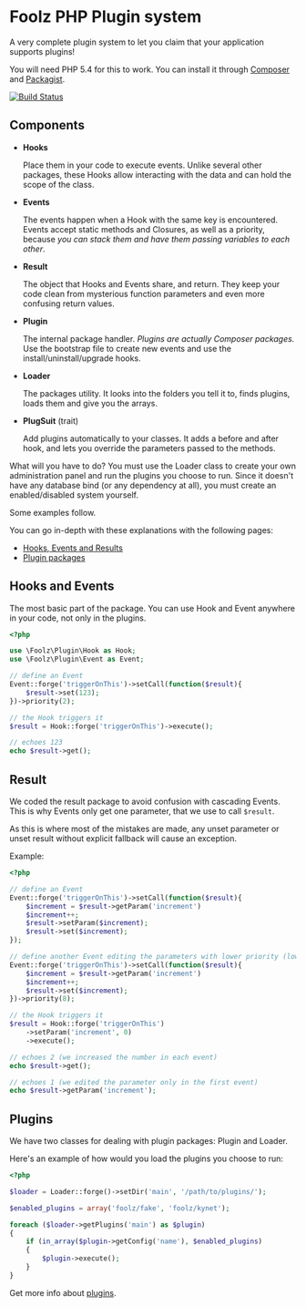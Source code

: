Foolz PHP Plugin system
=======================

A very complete plugin system to let you claim that your application supports plugins!

You will need PHP 5.4 for this to work. You can install it through [Composer](http://getcomposer.org/) and [Packagist](https://packagist.org/packages/foolz/plugin).

[![Build Status](https://secure.travis-ci.org/FoolRulez/Plugin.png)](http://travis-ci.org/FoolRulez/Plugin)

## Components

* __Hooks__

	Place them in your code to execute events. Unlike several other packages, these Hooks allow interacting with the data and can hold the scope of the class.
* __Events__

	The events happen when a Hook with the same key is encountered. Events accept static methods and Closures, as well as a priority, because _you can stack them and have them passing variables to each other_.
* __Result__

	The object that Hooks and Events share, and return. They keep your code clean from mysterious function parameters and even more confusing return values.
* __Plugin__

	The internal package handler. _Plugins are actually Composer packages._ Use the bootstrap file to create new events and use the install/uninstall/upgrade hooks.

* __Loader__

	The packages utility. It looks into the folders you tell it to, finds plugins, loads them and give you the arrays.

* __PlugSuit__ (trait)

	Add plugins automatically to your classes. It adds a before and after hook, and lets you override the parameters passed to the methods.

What will you have to do? You must use the Loader class to create your own administration panel and run the plugins you choose to run. Since it doesn't have any database bind (or any dependency at all), you must create an enabled/disabled system yourself.

Some examples follow.

You can go in-depth with these explanations with the following pages:

* [Hooks, Events and Results](Plugin/blob/master/hooks_events_results.md)
* [Plugin packages](Plugin/blob/master/plugin_packages.md)

## Hooks and Events

The most basic part of the package. You can use Hook and Event anywhere in your code, not only in the plugins.

```php
<?php

use \Foolz\Plugin\Hook as Hook;
use \Foolz\Plugin\Event as Event;

// define an Event
Event::forge('triggerOnThis')->setCall(function($result){
	$result->set(123);
})->priority(2);

// the Hook triggers it
$result = Hook::forge('triggerOnThis')->execute();

// echoes 123
echo $result->get();
```

## Result

We coded the result package to avoid confusion with cascading Events. This is why Events only get one parameter, that we use to call `$result`.

As this is where most of the mistakes are made, any unset parameter or unset result without explicit fallback will cause an exception.

Example:
```php
<?php

// define an Event
Event::forge('triggerOnThis')->setCall(function($result){
	$increment = $result->getParam('increment')
	$increment++;
	$result->setParam($increment);
	$result->set($increment);
});

// define another Event editing the parameters with lower priority (lower number is higher priority, default is 5)
Event::forge('triggerOnThis')->setCall(function($result){
	$increment = $result->getParam('increment')
	$increment++;
	$result->set($increment);
})->priority(8);

// the Hook triggers it
$result = Hook::forge('triggerOnThis')
	->setParam('increment', 0)
	->execute();

// echoes 2 (we increased the number in each event)
echo $result->get();

// echoes 1 (we edited the parameter only in the first event)
echo $result->getParam('increment');
```

## Plugins

We have two classes for dealing with plugin packages: Plugin and Loader.

Here's an example of how would you load the plugins you choose to run:

```php
<?php

$loader = Loader::forge()->setDir('main', '/path/to/plugins/');

$enabled_plugins = array('foolz/fake', 'foolz/kynet');

foreach ($loader->getPlugins('main') as $plugin)
{
	if (in_array($plugin->getConfig('name'), $enabled_plugins)
	{
		$plugin->execute();
	}
}
```

Get more info about [plugins](Plugin/blob/master/plugin_packages.md).
